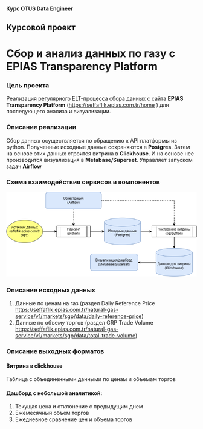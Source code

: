 
#### Курс OTUS Data Engineer
## Курсовой проект
# Сбор и анализ данных по газу с EPIAS Transparency Platform 

### Цель проекта
Реализация регулярного ELT-процесса сбора данных с сайта **EPIAS Transparency Platform** (https://seffaflik.epias.com.tr/home
) для последующего анализа и визуализации.

### Описание реализации
Сбор данных осуществляется по обращению к API платформы из python.
Полученные исходные данные сохраняются в **Postgres**. 
Затем на основе этих данных строится витрина в **Clickhouse**.
И на основе нее производится визуализация в **Metabase/Superset**.
Управляет запуском задач **Airflow**

### Схема взаимодействия сервисов и компонентов 
![Схема взаимодействия сервисов](docs/etl_schema.png)


### Описание исходных данных
1. Данные по ценам на газ (раздел Daily Reference Price https://seffaflik.epias.com.tr/natural-gas-service/v1/markets/sgp/data/daily-reference-price)
2. Данные по объему торгов (раздел GRP Trade Volume https://seffaflik.epias.com.tr/natural-gas-service/v1/markets/sgp/data/total-trade-volume)

### Описание выходных форматов 
#### Витрина в clickhouse
Таблица с объединенными данными по ценам и объемам торгов   

#### Дашборд с небольшой аналитикой:
1. Текущая цена и отклонение с предыдущим днем
2. Ежемесячный объем торгов
3. Ежедневное сравнение цен и объема торгов 

